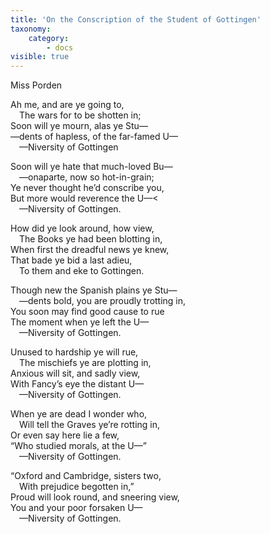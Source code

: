 ```yaml
---
title: 'On the Conscription of the Student of Gottingen'
taxonomy:
    category:
        - docs
visible: true
---
```


<div class="author">Miss Porden</div>

Ah me, and are ye going to,  
&emsp;The wars for to be shotten in;  
Soon will ye mourn, alas ye Stu—  
—dents of hapless, of the far-famed U—  
&emsp;—Niversity of Gottingen 

Soon will ye hate that much-loved Bu—  
&emsp;—onaparte, now so hot-in-grain;  
Ye never thought he’d conscribe you,  
But more would reverence the U—<  
&emsp;—Niversity of Gottingen. 

How did ye look around, how view,  
&emsp;The Books ye had been blotting in,  
When first the dreadful news ye knew,   
That bade ye bid a last adieu,  
&emsp;To them and eke to Gottingen.  

<span data-tippy="All soldiers non to Spain" class="green">Though new the Spanish plains</span> ye Stu—  
&emsp;—dents bold, <span data-tippy="in troops are" class="green">you are proudly</span> trotting in,  
<span data-tippy="And" class="green">You</span> soon may find good cause to rue  
The moment when ye left the U—  
&emsp;—Niversity of Gottingen. 

Unused to hardship ye will rue,  
&emsp;The mischiefs ye are plotting in,  
Anxious will sit, and sadly view,  
With Fancy’s eye the distant U—  
&emsp;—Niversity of Gottingen.  

When ye are dead I wonder who,  
&emsp;Will tell the Graves ye’re rotting in,  
Or even say here lie a few,  
“Who studied morals, at the U—”  
&emsp;—Niversity of Gottingen.  

“Oxford and Cambridge, sisters two,  
&emsp;With prejudice begotten in,”  
Proud will look round, and sneering view,  
You and your poor forsaken U—  
&emsp;—Niversity of Gottingen.  